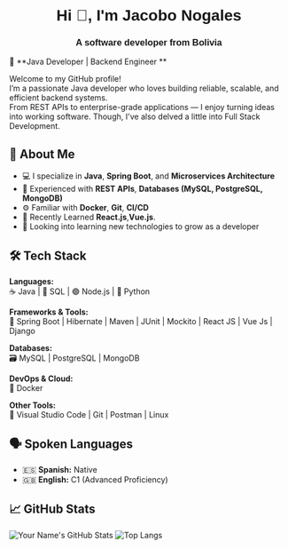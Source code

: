<h1 align="center"><font face="Arial">Hi 👋, I'm Jacobo Nogales</font></h1>
<h3 align="center"><font face="Arial">A software developer from Bolivia</font></h3>

🎯 **Java Developer | Backend Engineer **

Welcome to my GitHub profile!  
I’m a passionate Java developer who loves building reliable, scalable, and efficient backend systems.  
From REST APIs to enterprise-grade applications — I enjoy turning ideas into working software. 
Though, I've also delved a little into Full Stack Development.

## 🧠 About Me

- 💻 I specialize in **Java**, **Spring Boot**, and **Microservices Architecture**  
- 🧩 Experienced with **REST APIs**, **Databases (MySQL, PostgreSQL, MongoDB)**  
- ⚙️ Familiar with **Docker**, **Git**, **CI/CD**
- 🌟 Recently Learned **React.js**,**Vue.js**.  
- 🚀 Looking into learning new technologies to grow as a developer  

## 🛠️ Tech Stack

**Languages:**  
☕ Java | 💾 SQL | 🟢 Node.js | 🐍 Python

**Frameworks & Tools:**  
🔹 Spring Boot | Hibernate | Maven | JUnit | Mockito | React JS | Vue Js | Django

**Databases:**  
🗃️ MySQL | PostgreSQL | MongoDB  

**DevOps & Cloud:**  
🐳 Docker 

**Other Tools:**  
🧰 Visual Studio Code | Git | Postman | Linux  

## 🗣️ Spoken Languages

- 🇪🇸 **Spanish:** Native  
- 🇬🇧 **English:** C1 (Advanced Proficiency)

## 📈 GitHub Stats

![Your Name's GitHub Stats](https://github-readme-stats.vercel.app/api?username=janogales454&show_icons=true&theme=tokyonight)
![Top Langs](https://github-readme-stats.vercel.app/api/top-langs/?username=janogales454&layout=compact&theme=tokyonight)


<!--
**janogales454/janogales454** is a ✨ _special_ ✨ repository because its `README.md` (this file) appears on your GitHub profile.

Here are some ideas to get you started:

- 🔭 I’m currently working on ...
- 🌱 I’m currently learning ...
- 👯 I’m looking to collaborate on ...
- 🤔 I’m looking for help with ...
- 💬 Ask me about ...
- 📫 How to reach me: ...
- 😄 Pronouns: ...
- ⚡ Fun fact: ...
-->
